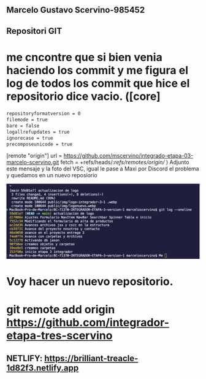 ## Marcelo Gustavo Scervino-985452

## Repositori GIT
# me cncontre que si bien venia haciendo los commit y me figura el log de todos los commit que hice el repositorio dice vacio. ([core]
	repositoryformatversion = 0
	filemode = true
	bare = false
	logallrefupdates = true
	ignorecase = true
	precomposeunicode = true
[remote "origin"]
	url = https://github.com/mscervino/integrado-etapa-03-marcelo-scervino.git
	fetch = +refs/heads/*:refs/remotes/origin/*
)
Adjunto este mensaje y la foto del VSC, igual le pase a Maxi por Discord el problema y quedamos en un nuevo reposiorio

![alt text](<Captura de pantalla 2024-10-06 a la(s) 6.00.08 p. m..png>)

# Voy hacer un nuevo repositorio.
# git remote add origin https://github.com/integrador-etapa-tres-scervino


## NETLIFY: https://brilliant-treacle-1d82f3.netlify.app


